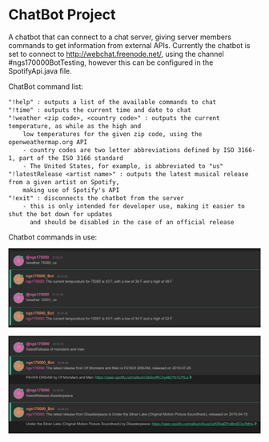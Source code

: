 # ChatBot Project
A chatbot that can connect to a chat server, giving server members commands to get information from external APIs.
Currently the chatbot is set to connect to http://webchat.freenode.net/, using the channel #ngs170000BotTesting, however
this can be configured in the SpotifyApi.java file.

ChatBot command list:

	"!help" : outputs a list of the available commands to chat
	"!time" : outputs the current time and date to chat
	"!weather <zip code>, <country code>" : outputs the current temperature, as while as the high and
		low temperatures for the given zip code, using the openweathermap.org API
		- country codes are two letter abbreviations defined by ISO 3166-1, part of the ISO 3166 standard
		- The United States, for example, is abbreviated to "us"
	"!latestRelease <artist name>" : outputs the latest musical release from a given artist on Spotify,
		making use of Spotify's API
	"!exit" : disconnects the chatbot from the server
		- this is only intended for developer use, making it easier to shut the bot down for updates
		  and should be disabled in the case of an official release

Chatbot commands in use:

![alt text](https://github.com/NoahSims/ChatBot_Project/blob/master/src/Images/ChatbotWeatherExample.PNG "!weather command example")

![alt text](https://github.com/NoahSims/ChatBot_Project/blob/master/src/Images/ChatbotSpotifyExample.PNG "!latestRelease command example")
